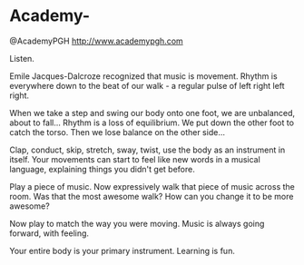 # Academy-
@AcademyPGH http://www.academypgh.com

Listen. 

Emile Jacques-Dalcroze recognized that music is movement.
Rhythm is everywhere down to the beat of our walk -  a regular pulse of left right left right. 

When we take a step and swing our body onto one foot, we are unbalanced, about to fall... 
Rhythm is a loss of equilibrium. We put down the other foot to catch the torso. Then we lose balance on the other side… 

Clap, conduct, skip, stretch, sway, twist, use the body as an instrument in itself. 
Your movements can start to feel like new words in a musical language, explaining things you didn't get before.

Play a piece of music. Now expressively walk that piece of music across the room.
Was that the most awesome walk? How can you change it to be more awesome?

Now play to match the way you were moving.
Music is always going forward, with feeling.

Your entire body is your primary instrument. 
Learning is fun.
